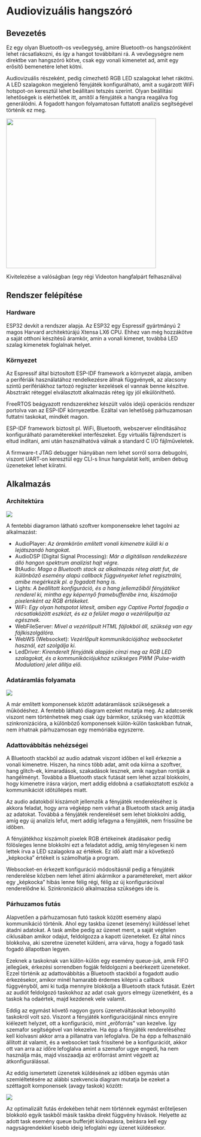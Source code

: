 
# Audiovizuális hangszóró

## Bevezetés
Ez egy olyan Bluetooth-os vevőegység, amire Bluetooth-os hangszóróként lehet rácsatlakozni, és így a hangot továbbítani rá. A vevőegységre nem direktbe van hangszóró kötve, csak egy vonali kimenetet ad, amit egy erősítő bemenetére lehet kötni.

Audiovizuális részeként, pedig címezhető RGB LED szalagokat lehet rákötni. A LED szalagokon megjelenő fényjáték konfigurálható, amit a sugárzott WiFi hotspot-on keresztül lehet beállítani tetszés szerint. Olyan beállítási lehetőségek is elérhetőek itt, amitől a fényjáték a hangra reagálva fog generálódni. A fogadott hangon folyamatosan futtatott analízis segítségével történik ez meg.

<img src="img/showcase.jpg" width="400">

Kivitelezése a valóságban (egy régi Videoton hangfalpárt felhasználva)

## Rendszer felépítése

### Hardware

ESP32 devkit a rendszer alapja. Az ESP32 egy Espressif gyártmányú 2 magos Harvard architektúrájú Xtensa LX6 CPU. Ehhez van még hozzákötve a saját otthoni készítésű áramkör, amin a vonali kimenet, továbbá LED szalag kimenetek foglalnak helyet.

### Környezet

Az Espressif által biztosított ESP-IDF framework a környezet alapja, amiben a perifériák használatához rendelkezésre állnak függvények, az alacsony szintű perifériákhoz tartozó regiszter kezelések el vannak benne készítve. Absztrakt réteggel elválasztott alkalmazás réteg így jól elkülöníthető.

FreeRTOS beágyazott rendszerekhez készült valós idejű operációs rendszer portolva van az ESP-IDF környezetbe. Ezáltal van lehetőség párhuzamosan futtatni taskokat, mindkét magon.

ESP-IDF framework biztosít pl. WiFi, Bluetooth, webszerver elindításához konfigurálható paraméterekkel interfészeket. Egy virtuális fájlrendszert is eltud indítani, ami után használhatóvá válnak a standard C I/O fájlműveletek.

A firmware-t JTAG debugger hiányában nem lehet sorról sorra debugolni, viszont UART-on keresztül egy CLI-s linux hangulatát kelti, amiben debug üzeneteket lehet kiíratni.

## Alkalmazás
### Architektúra

<img src="img/audioreact_main_arch.drawio.svg" style="background-color: #FFFFFF;">

<br />

A fentebbi diagramon látható szoftver komponensekre lehet tagolni az alkalmazást:
- AudioPlayer:
*Az áramkörön említett vonali kimenetre küldi ki a lejátszandó hangokat.*
- AudioDSP (Digital Signal Processing):
*Már a digitálisan rendelkezésre álló hangon spektrum analízist hajt végre.*
- BtAudio:
*Maga a Bluetooth stack az alkalmazás réteg alatt fut, de különböző esemény alapú callback függvényeket lehet regisztrálni, amibe megérkezik pl. a fogadott hang is.*
- Lights:
*A beállított konfiguráció, és a hang jellemzőiből fényjátékot renderel ki, mintha egy képernyő framebufferébe írna, kiszámolja pixelenként az RGB értékeket.*
- WiFi:
*Egy olyan hotspotot létesít, amiben egy Captive Portal fogadja a rácsatlaközött eszközt, és ez a felület maga a vezérlőpultja az egésznek.*
- WebFileServer:
*Mivel a vezérlőpult HTML fájlokból áll, szükség van egy fájlkiszolgálóra.*
- WebWS (Websocket):
*Vezérlőpult kommunikációjához websocketet használ, ezt szolgálja ki.*
- LedDriver:
*Kirenderelt fényjáték alapján címzi meg az RGB LED szalagokat, és a kommunikációjukhoz szükséges PWM (Pulse-width Modulation) jelet állítja elő.*

### Adatáramlás folyamata

<img src=img/audioreact_dataflow.drawio.svg  style="background-color: #FFFFFF;">

<br />

A már említett komponensek között adatáramlások szükségesek a működéshez. A fentebb látható diagram ezeket mutatja meg. Az adatcserék viszont nem történhetnek meg csak úgy bármikor, szükség van közöttük szinkronizációra, a különböző komponensek külön-külön taskokban futnak, nem írhatnak párhuzamosan egy memóriába egyszerre.

### Adattovábbítás nehézségei

A Bluetooth stackból az audio adatnak viszont időben el kell érkeznie a vonali kimenetre. Hiszen, ha nincs több adat, amit oda kiírna a szoftver, hang glitch-ek, kimaradások, szakadások lesznek, amik nagyban rontják a hangélményt. Továbbá a Bluetooth stack futását sem lehet azzal blokkolni, hogy kimenetre írásra várjon, mert addig eldobná a csatlakoztatott eszköz a kommunikációt időtúllépés miatt.

Az audio adatokból kiszámolt jellemzők a fényjáték rendereléséhez is akkora feladat, hogy arra végképp nem várhat a Bluetooth stack amíg átadja az adatokat. Továbbá a fényjáték renderelését sem lehet blokkolni addig, amíg egy új analízis lefut, mert addig lefagyna a fényjáték, nem frissülne be időben.

A fényjátékhoz kiszámolt pixelek RGB értékeinek átadásakor pedig fölösleges lenne blokkolni ezt a feladatot addig, amíg ténylegesen ki nem lettek írva a LED szalagokra az értékek. Ez idő alatt már a következő „képkocka” értékeit is számolhatja a program.

Websocket-en érkezett konfiguráció módosításnál pedig a fényjáték renderelése közben nem lehet átírni akármikor a paramétereket, mert akkor egy „képkocka” hibás lenne félig régi, félig az új konfigurációval renderelődne ki. Szinkronizáció alkalmazása szükséges ide is.

### Párhuzamos futás

Alapvetően a párhuzamosan futó taskok között esemény alapú kommunikáció történik. Ahol egy taskba üzenet (esemény) küldéssel lehet átadni adatokat. A task amibe pedig az üzenet ment, a saját végtelen ciklusában amikor odajut, feldolgozza a kapott üzeneteket. Ez által nincs blokkolva, aki szeretne üzenetet küldeni, arra várva, hogy a fogadó task fogadó állapotban legyen.

Ezeknek a taskoknak van külön-külön egy esemény queue-juk, amik FIFO jellegűek, érkezési sorrendben fogják feldolgozni a beérkezett üzeneteket. Ezzel történik az adattovábbítás a Bluetooth stackból a fogadott audio érkezésekor, amikor minél hamarabb érdemes kilépni a callback függvényből, ami ki tudja mennyire blokkolja a Bluetooth stack futását. Ezért az audiót feldolgozó taskokhoz az adat csak gyors elmegy üzenetként, és a taskok ha odaértek, majd kezdenek vele valamit.

Eddig az egymást követő nagyon gyors üzenetváltásokat lebonyolító taskokról volt szó. Viszont a fényjáték konfigurációjánál nincs ennyire kiélezett helyzet, ott a konfiguráció, mint „erőforrás” van kezelve. Így szemafor segítségével van lekezelve. Ha épp a fényjáték rendereléséhez kell kiolvasni akkor arra a pillanatra van lefoglalva. De ha épp a felhasználó állított át valamit, és a websocket task frissítené be a konfigurációt, akkor ott van arra az időre lefoglalva amint a szemafor ugye engedi, ha nem használja más, majd visszaadja az erőforrást amint végzett az átkonfigurálással.

Az eddig ismertetett üzenetek küldésének az időben egymás után szemléltetésére az alábbi szekvencia diagram mutatja be ezeket a széttagolt komponensek (avagy taskok) között:

<img src=img/sequence_diagram.drawio.svg style="background-color: #FFFFFF;">

<br />

Az optimalizált futás érdekében tehát nem történnek egymást erőteljesen blokkoló egyik taskből másik taskba direkt függvény hívások. Helyette az adott task esemény queue bufferjét kiolvasásra, beírásra kell egy nagyságrendekkel kisebb ideig lefoglalni egy üzenet küldésekor.
